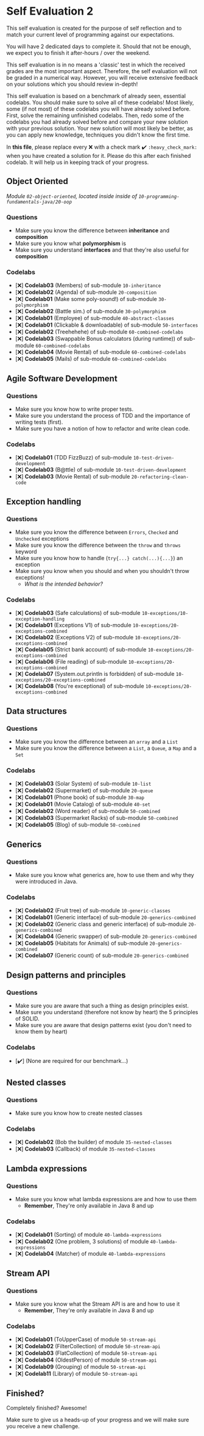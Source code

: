 # Self Evaluation 2

This self evaluation is created for the purpose of self reflection and to match your current level 
of programming against our expectations. 

You will have 2 dedicated days to complete it. 
Should that not be enough, we expect you to finish it after-hours / over the weekend.

This self evaluation is in no means a 'classic' test in which the received grades are the most important aspect.
Therefore, the self evaluation will not be graded in a numerical way. However, you will receive extensive feedback 
on your solutions which you should review in-depth!

This self evaluation is based on a benchmark of already seen, essential codelabs. You should make sure to solve all of these codelabs! 
Most likely, some (if not most) of these codelabs you will have already solved before. First, solve the remaining unfinished codelabs. 
Then, redo some of the codelabs you had already solved before and compare your new solution with your previous solution. 
Your new solution will most likely be better, as you can apply new knowledge, techniques you didn't know the first time.

In **this file**, please replace every :x: with a check mark :heavy_check_mark: `:heavy_check_mark:` when you have created a solution for it.
Please do this after each finished codelab. It will help us in keeping track of your progress.

## Object Oriented

*Module `02-object-oriented`, located inside inside of `10-programming-fundamentals-java/20-oop`*

### Questions
- Make sure you know the difference between **inheritance** and **composition**
- Make sure you know what **polymorphism** is
- Make sure you understand **interfaces** and that they're also useful for **composition**

### Codelabs

- [:x:] **Codelab03** (Members) of sub-module `10-inheritance`
- [:x:] **Codelab02** (Agenda) of sub-module `20-composition`
- [:x:] **Codelab01** (Make some poly-sound!) of sub-module `30-polymorphism`
- [:x:] **Codelab02** (Battle sim.) of sub-module `30-polymorphism`
- [:x:] **Codelab01** (Employee) of sub-module `40-abstract-classes`
- [:x:] **Codelab01** (Clickable & downloadable) of sub-module `50-interfaces`
- [:x:] **Codelab02** (Treehehehe) of sub-module `60-combined-codelabs`
- [:x:] **Codelab03** (Swappable Bonus calculators (during runtime)) of sub-module `60-combined-codelabs`
- [:x:] **Codelab04** (Movie Rental) of sub-module `60-combined-codelabs`
- [:x:] **Codelab05** (Mails) of sub-module `60-combined-codelabs`

## Agile Software Development

### Questions
- Make sure you know how to write proper tests.
- Make sure you understand the process of TDD and the importance of writing tests (first).
- Make sure you have a notion of how to refactor and write clean code.
    
### Codelabs
- [:x:] **Codelab01** (TDD FizzBuzz) of sub-module `10-test-driven-development`
- [:x:] **Codelab03** (B@ttle) of sub-module `10-test-driven-development`
- [:x:] **Codelab03** (Movie Rental) of sub-module `20-refactoring-clean-code`

## Exception handling

### Questions
- Make sure you know the difference between `Errors`, `Checked` and `Unchecked` exceptions
- Make sure you know the difference between the `throw` and `throws` keyword
- Make sure you know how to handle (`try{...} catch(...){...}`) an exception
- Make sure you know when you should and when you shouldn't throw exceptions!
    - *What is the intended behavior?*
    
### Codelabs
- [:x:] **Codelab03** (Safe calculations) of sub-module `10-exceptions/10-exception-handling`
- [:x:] **Codelab01** (Exceptions V1) of sub-module `10-exceptions/20-exceptions-combined`
- [:x:] **Codelab02** (Exceptions V2) of sub-module `10-exceptions/20-exceptions-combined`
- [:x:] **Codelab05** (Strict bank account) of sub-module `10-exceptions/20-exceptions-combined`
- [:x:] **Codelab06** (File reading) of sub-module `10-exceptions/20-exceptions-combined`
- [:x:] **Codelab07** (System.out.println is forbidden) of sub-module `10-exceptions/20-exceptions-combined`
- [:x:] **Codelab08** (You're exceptional) of sub-module `10-exceptions/20-exceptions-combined`

## Data structures

### Questions
- Make sure you know the difference between an `array` and a `List`
- Make sure you know the difference between a `List`, a `Queue`, a `Map` and a `Set`

### Codelabs
- [:x:] **Codelab03** (Solar System) of sub-module `10-list`
- [:x:] **Codelab02** (Supermarket) of sub-module `20-queue`
- [:x:] **Codelab01** (Phone book) of sub-module `30-map`
- [:x:] **Codelab01** (Movie Catalog) of sub-module `40-set`
- [:x:] **Codelab02** (Word reader) of sub-module `50-combined`
- [:x:] **Codelab03** (Supermarket Racks) of sub-module `50-combined`
- [:x:] **Codelab05** (Blog) of sub-module `50-combined`

## Generics

### Questions
- Make sure you know what generics are, how to use them and why they were introduced in Java.

### Codelabs

- [:x:] **Codelab02** (Fruit tree) of sub-module `10-generic-classes`
- [:x:] **Codelab01** (Generic interface) of sub-module `20-generics-combined`
- [:x:] **Codelab02** (Generic class and generic interface) of sub-module `20-generics-combined`
- [:x:] **Codelab04** (Generic swapper) of sub-module `20-generics-combined`
- [:x:] **Codelab05** (Habitats for Animals) of sub-module `20-generics-combined`
- [:x:] **Codelab07** (Generic count) of sub-module `20-generics-combined`

## Design patterns and principles

### Questions
- Make sure you are aware that such a thing as design principles exist.
- Make sure you understand (therefore not know by heart) the 5 principles of SOLID.
- Make sure you are aware that design patterns exist (you don't need to know them by heart)

### Codelabs

- [:heavy_check_mark:] (None are required for our benchmark...)

## Nested classes

### Questions
- Make sure you know how to create nested classes

### Codelabs
- [:x:] **Codelab02** (Bob the builder) of module `35-nested-classes` 
- [:x:] **Codelab03** (Callback) of module `35-nested-classes` 

## Lambda expressions

### Questions
- Make sure you know what lambda expressions are and how to use them
    - **Remember**, They're only available in Java 8 and up

### Codelabs
- [:x:] **Codelab01** (Sorting) of module `40-lambda-expressions` 
- [:x:] **Codelab02** (One problem, 3 solutions) of module `40-lambda-expressions` 
- [:x:] **Codelab04** (Matcher) of module `40-lambda-expressions` 

## Stream API

### Questions
- Make sure you know what the Stream API is are and how to use it
    - **Remember**, They're only available in Java 8 and up
    
### Codelabs
- [:x:] **Codelab01** (ToUpperCase) of module `50-stream-api` 
- [:x:] **Codelab02** (FilterCollection) of module `50-stream-api` 
- [:x:] **Codelab03** (FlatCollection) of module `50-stream-api` 
- [:x:] **Codelab04** (OldestPerson) of module `50-stream-api` 
- [:x:] **Codelab09** (Grouping) of module `50-stream-api` 
- [:x:] **Codelab11** (Library) of module `50-stream-api`

## Finished?

Completely finished? Awesome!

Make sure to give us a heads-up of your progress and we will make sure you receive a new challenge.
